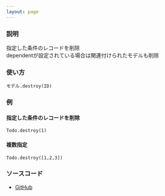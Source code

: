 ```yaml
---
layout: page
---
```


### 説明

指定した条件のレコードを削除  
dependentが設定されている場合は関連付けられたモデルも削除

### 使い方

    モデル.destroy(ID)

### 例

#### 指定した条件のレコードを削除  

    Todo.destroy(1)

#### 複数指定

    Todo.destroy([1,2,3])

### ソースコード

- [GitHub](https://github.com/rails/rails/blob/984c3ef2775781d47efa9f541ce570daa2434a80/activerecord/lib/active_record/persistence.rb#L448)
